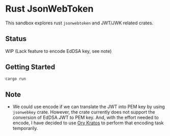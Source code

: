 # Rust JsonWebToken

This sandbox explores rust `jsonwebtoken` and JWT/JWK related crates.

## Status

WIP (Lack feature to encode EdDSA key, see note)

## Getting Started

```bash
cargo run
```

## Note

- We could use encode if we can translate the JWT into PEM key by using
  `jsonwebkey` crate. However, the crate currently does not support the
  conversion of EdDSA JWT to PEM key. And, with the effort needed to encode, I
  have decided to use [Ory Kratos](../rust-kratos-web) to perform that encoding
  task temporarily.
